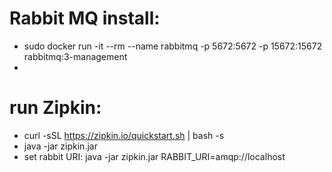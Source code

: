 # Rabbit MQ install: 
- sudo docker run -it --rm --name rabbitmq -p 5672:5672 -p 15672:15672 rabbitmq:3-management
- 

# run Zipkin:
- curl -sSL https://zipkin.io/quickstart.sh | bash -s
- java -jar zipkin.jar
- set rabbit URI: java -jar zipkin.jar RABBIT_URI=amqp://localhost 
